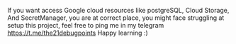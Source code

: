 If you want access Google cloud resources like postgreSQL, Cloud Storage, And SecretManager, you are at correct place, you might face struggling at setup this project, feel free to ping me in my telegram
https://t.me/the21debugpoints
Happy learning :)
